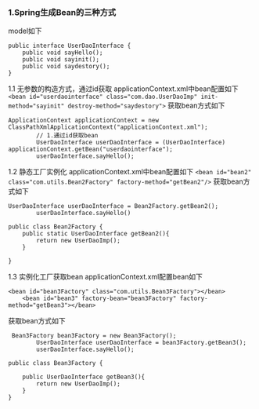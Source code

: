 ### 1.Spring生成Bean的三种方式
model如下
```
public interface UserDaoInterface {
    public void sayHello();
    public void sayinit();
    public void saydestory();
}
```
1.1 无参数的构造方式，通过id获取
applicationContext.xml中bean配置如下
 `<bean id="userdaointerface" class="com.dao.UserDaoImp" init-method="sayinit" destroy-method="saydestory">`
 获取bean方式如下
```
ApplicationContext applicationContext = new ClassPathXmlApplicationContext("applicationContext.xml");
        // 1.通过id获取bean
        UserDaoInterface userDaoInterface = (UserDaoInterface) applicationContext.getBean("userdaointerface");
        userDaoInterface.sayHello();
```
1.2 静态工厂实例化
applicationContext.xml中bean配置如下
`<bean id="bean2" class="com.utils.Bean2Factory" factory-method="getBean2"/>`
获取bean方式如下
```
UserDaoInterface userDaoInterface = Bean2Factory.getBean2();
        userDaoInterface.sayHello()
```

```
public class Bean2Factory {
    public static UserDaoInterface getBean2(){
        return new UserDaoImp();
    }

}
```
1.3 实例化工厂获取bean
applicationContext.xml配置bean如下
```
<bean id="bean3Factory" class="com.utils.Bean3Factory"></bean>
    <bean id="bean3" factory-bean="bean3Factory" factory-method="getBean3"></bean>
```
获取bean方式如下
```
 Bean3Factory bean3Factory = new Bean3Factory();
        UserDaoInterface userDaoInterface = bean3Factory.getBean3();
        userDaoInterface.sayHello();
```

```
public class Bean3Factory {

    public UserDaoInterface getBean3(){
        return new UserDaoImp();
    }
}
```



 

